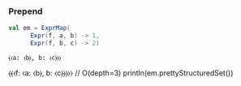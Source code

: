 
### Prepend
```scala
val em = ExprMap(
      Expr(f, a, b) -> 1,
      Expr(f, b, c) -> 2)
```

`⦑⧼a: ⧼b⦒, b: ⧼c⦒⦒⧽`

 ⦑⦑⧼f: ⧼a: ⧼b⦒, b: ⧼c⦒⦒⦒⧽⧽
    // O(depth=3)
    println(em.prettyStructuredSet())